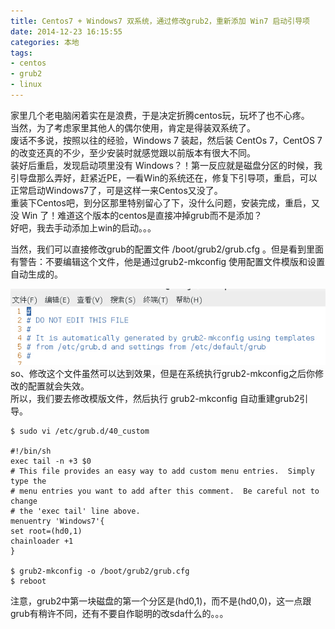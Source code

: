 ```yaml
---
title: Centos7 + Windows7 双系统，通过修改grub2，重新添加 Win7 启动引导项
date: 2014-12-23 16:15:55
categories: 本地
tags: 
- centos
- grub2
- linux
---
```


家里几个老电脑闲着实在是浪费，于是决定折腾centos玩，玩坏了也不心疼。  
当然，为了考虑家里其他人的偶尔使用，肯定是得装双系统了。  
废话不多说，按照以往的经验，Windows 7 装起，然后装 CentOs 7，CentOS 7 的改变还真的不少，至少安装时就感觉跟以前版本有很大不同。  
装好后重启，发现启动项里没有 Windows？！第一反应就是磁盘分区的时候，我引导盘那么弄好，赶紧近PE，一看Win的系统还在，修复下引导项，重启，可以正常启动Windows7了，可是这样一来Centos又没了。  
重装下Centos吧，到分区那里特别留心了下，没什么问题，安装完成，重启，又没 Win 了！难道这个版本的centos是直接冲掉grub而不是添加？  
好吧，我去手动添加上win的启动。。。

当然，我们可以直接修改grub的配置文件 /boot/grub2/grub.cfg 。但是看到里面有警告：不要编辑这个文件，他是通过grub2-mkconfig 使用配置文件模版和设置自动生成的。

[![grub2](/images/2014/12/grub2.jpg)](/images/2014/12/grub2.jpg)  
so、修改这个文件虽然可以达到效果，但是在系统执行grub2-mkconfig之后你修改的配置就会失效。  
所以，我们要去修改模版文件，然后执行 grub2-mkconfig 自动重建grub2引导。

```
$ sudo vi /etc/grub.d/40_custom

#!/bin/sh
exec tail -n +3 $0
# This file provides an easy way to add custom menu entries.  Simply type the
# menu entries you want to add after this comment.  Be careful not to change
# the 'exec tail' line above.
menuentry 'Windows7'{
set root=(hd0,1)
chainloader +1
}

$ grub2-mkconfig -o /boot/grub2/grub.cfg
$ reboot
```

注意，grub2中第一块磁盘的第一个分区是(hd0,1)，而不是(hd0,0)，这一点跟grub有稍许不同，还有不要自作聪明的改sda什么的。。。
